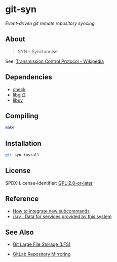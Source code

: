 # git-syn

_Event-driven git remote repository syncing_

## About

> SYN - Synchronise

See: [Transmission Control Protocol - Wikipedia](https://en.wikipedia.org/wiki/Transmission_Control_Protocol#Connection_establishment)

## Dependencies

- [check](https://libcheck.github.io/check)
- [libgit2](https://libgit2.org)
- [libuv](https://libuv.org)

## Compiling

```sh
make
```

## Installation

```sh
git syn install
```

## License

SPDX-License-Identifier: [GPL-2.0-or-later](COPYING)

## Reference

- [How to integrate new subcommands](https://git.kernel.org/pub/scm/git/git.git/plain/Documentation/howto/new-command.txt)
- [/srv : Data for services provided by this system](https://refspecs.linuxfoundation.org/FHS_3.0/fhs/ch03s17.html)

## See Also

- [Git Large File Storage (LFS)](https://git-lfs.github.com)

- [GitLab Repository Mirroring](https://docs.gitlab.com/ee/user/project/repository/repository_mirroring.html)
